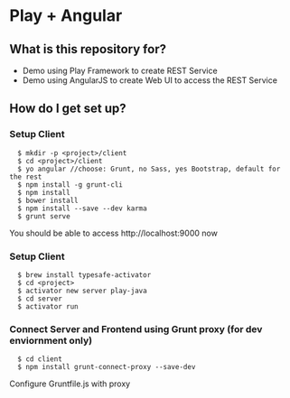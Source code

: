 # Play + Angular 


## What is this repository for? ##

* Demo using Play Framework to create REST Service
* Demo using AngularJS to create Web UI to access the REST Service


## How do I get set up? ##
### Setup Client ###
```
  $ mkdir -p <project>/client
  $ cd <project>/client
  $ yo angular //choose: Grunt, no Sass, yes Bootstrap, default for the rest
  $ npm install -g grunt-cli
  $ npm install
  $ bower install
  $ npm install --save --dev karma
  $ grunt serve
```
You should be able to access  http://localhost:9000 now

### Setup Client ###
```
  $ brew install typesafe-activator
  $ cd <project>
  $ activator new server play-java
  $ cd server
  $ activator run
```

### Connect Server and Frontend using Grunt proxy (for dev enviornment only)
```
  $ cd client
  $ npm install grunt-connect-proxy --save-dev
```
Configure Gruntfile.js with proxy 

